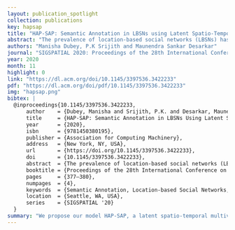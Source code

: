 ```yaml
---
layout: publication_spotlight
collection: publications
key: hapsap
title: "HAP-SAP: Semantic Annotation in LBSNs using Latent Spatio-Temporal Hawkes Process"
abstract: "The prevalence of location-based social networks (LBSNs) has eased the understanding of human mobility patterns. However, categories which act as semantic characterization of the location, might be missing for some check-ins and can adversely affect modelling the mobility dynamics of users. At the same time, mobility patterns provide cues on the missing semantic categories. In this paper, we simultaneously address the problem of semantic annotation of locations and location adoption dynamics of users. We propose our model HAP-SAP, a latent spatio-temporal multivariate Hawkes process, which considers latent semantic category influences, and temporal and spatial mobility patterns of users. The inferred semantic categories can supplement our model on predicting the next check-in events by users. Our experiments on real datasets demonstrate the effectiveness of the proposed model for the semantic annotation and location adoption modelling tasks."
authors: "Manisha Dubey, P.K Srijith and Maunendra Sankar Desarkar"
journal: "SIGSPATIAL 2020: Proceedings of the 28th International Conference on Advances in Geographic Information Systems"
year: 2020
month: 11
highlight: 0
link: "https://dl.acm.org/doi/10.1145/3397536.3422233"
pdf: "https://dl.acm.org/doi/pdf/10.1145/3397536.3422233"
img: "hapsap.png"
bibtex: |
  @inproceedings{10.1145/3397536.3422233,
      author    = {Dubey, Manisha and Srijith, P.K. and Desarkar, Maunendra Sankar},
      title     = {HAP-SAP: Semantic Annotation in LBSNs Using Latent Spatio-Temporal Hawkes Process},
      year      = {2020},
      isbn      = {9781450380195},
      publisher = {Association for Computing Machinery},
      address   = {New York, NY, USA},
      url       = {https://doi.org/10.1145/3397536.3422233},
      doi       = {10.1145/3397536.3422233},
      abstract  = {The prevalence of location-based social networks (LBSNs) has eased the understanding of human mobility patterns. However, categories which act as semantic characterization of the location, might be missing for some check-ins and can adversely affect modelling the mobility dynamics of users. At the same time, mobility patterns provide cues on the missing semantic categories. In this paper, we simultaneously address the problem of semantic annotation of locations and location adoption dynamics of users. We propose our model HAP-SAP, a latent spatio-temporal multivariate Hawkes process, which considers latent semantic category influences, and temporal and spatial mobility patterns of users. The inferred semantic categories can supplement our model on predicting the next check-in events by users. Our experiments on real datasets demonstrate the effectiveness of the proposed model for the semantic annotation and location adoption modelling tasks.},
      booktitle = {Proceedings of the 28th International Conference on Advances in Geographic Information Systems},
      pages     = {377–380},
      numpages  = {4},
      keywords  = {Semantic Annotation, Location-based Social Networks, Spatio-Temporal Hawkes Process},
      location  = {Seattle, WA, USA},
      series    = {SIGSPATIAL '20}
  }
summary: "We propose our model HAP-SAP, a latent spatio-temporal multivariate Hawkes process, which considers latent semantic category influences, and temporal and spatial mobility patterns of users. The inferred semantic categories can supplement our model on predicting the next check-in events by users. Our experiments on real datasets demonstrate the effectiveness of the proposed model for the semantic annotation and location adoption modelling tasks."
---
```

